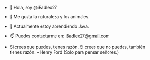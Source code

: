 - 👋 Hola, soy @iBadlex27
- 👀 Me gusta la naturaleza y los animales.
- 🌱 Actualmente estoy aprendiendo Java.
- 📫 Puedes contactarme en: iBadlex27@gmail.com

- Si crees que puedes, tienes razón. Si crees que no puedes, también tienes razón. – Henry Ford (Solo para pensar señores.)
